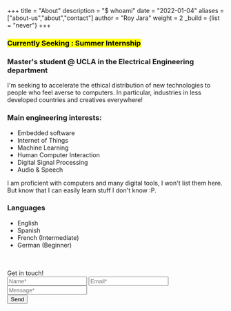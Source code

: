 +++
title = "About"
description = "$ whoami"
date = "2022-01-04"
aliases = ["about-us","about","contact"]
author = "Roy Jara"
weight = 2
_build = {list = "never"}
+++

<h3><mark>Currently Seeking : <strong>Summer Internship</strong></mark></h3>

### Master's student @ UCLA in the Electrical Engineering department

I'm seeking to accelerate the ethical distribution of new technologies to people who feel averse to computers. In particular, industries in less developed countries and creatives everywhere!

### Main engineering interests:

- Embedded software
- Internet of Things
- Machine Learning
- Human Computer Interaction
- Digital Signal Processing
- Audio & Speech

I am proficient with computers and many digital tools, I won't list them here. But know that I can easily learn stuff I don't know :P.


### Languages

- English
- Spanish
- French (Intermediate)
- German (Beginner)


<br>
<br>

<div class="card-form">
  <form class="signup" action="https://formspree.io/f/mwkajpre"
  method="POST">
    <div class="form-title">Get in touch!</div>
    <div class="form-body">
      <div class="row">
        <input type="text" name="name" placeholder="Name*">
        <input type="email" name="email" placeholder="Email*">
      </div>
      <div class="row">
        <input type="text" name="message" placeholder="Message*">
      </div>
    </div>
    <div class="rule"></div>
    <div class="form-footer">
      <button type="submit">Send</button>
      <input type="hidden" name="_next" value="/" />
    </div>
  </form>
</div>